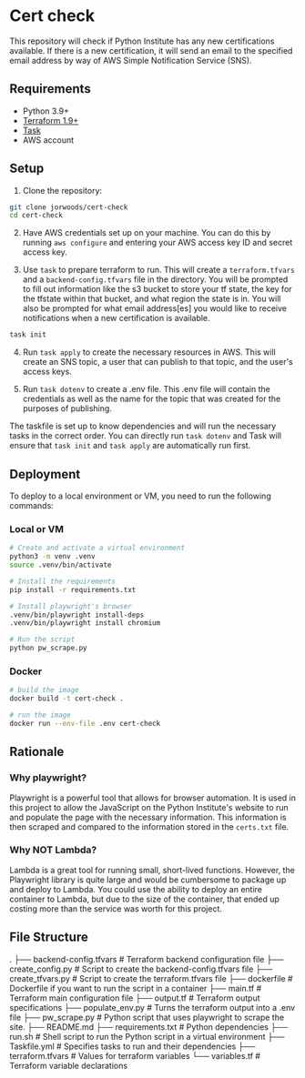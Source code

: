 # Cert check

This repository will check if Python Institute has any new certifications
available. If there is a new certification, it will send an email to the
specified email address by way of AWS Simple Notification Service (SNS).

## Requirements

- Python 3.9+
- [Terraform 1.9+](https://developer.hashicorp.com/terraform/install)
- [Task](https://taskfile.dev/installation/#install-script)
- AWS account

## Setup

1. Clone the repository:

```bash
git clone jorwoods/cert-check
cd cert-check
```

2. Have AWS credentials set up on your machine. You can do this by running
`aws configure` and entering your AWS access key ID and secret access key.

3. Use `task` to prepare terraform to run. This will create a `terraform.tfvars`
and a `backend-config.tfvars` file in the directory. You will be prompted to
fill out information like the s3 bucket to store your tf state, the key for
the tfstate within that bucket, and what region the state is in. You will also
be prompted for what email address[es] you would like to receive notifications
when a new certification is available.

```bash
task init
```

4. Run `task apply` to create the necessary resources in AWS. This will create
an SNS topic, a user that can publish to that topic, and the user's access keys.

5. Run `task dotenv` to create a .env file. This .env file will contain the
credentials as well as the name for the topic that was created for the purposes
of publishing.

The taskfile is set up to know dependencies and will run the necessary tasks
in the correct order. You can directly run `task dotenv` and Task will ensure
that `task init` and `task apply` are automatically run first.

## Deployment

To deploy to a local environment or VM, you need to run the following commands:

### Local or VM
```bash
# Create and activate a virtual environment
python3 -m venv .venv
source .venv/bin/activate

# Install the requirements
pip install -r requirements.txt

# Install playwright's browser
.venv/bin/playwright install-deps
.venv/bin/playwright install chromium

# Run the script
python pw_scrape.py
```

### Docker
```bash
# build the image
docker build -t cert-check .

# run the image
docker run --env-file .env cert-check
```

## Rationale

### Why playwright?

Playwright is a powerful tool that allows for browser automation. It is used
in this project to allow the JavaScript on the Python Institute's website to
run and populate the page with the necessary information. This information is
then scraped and compared to the information stored in the `certs.txt` file.

### Why NOT Lambda?

Lambda is a great tool for running small, short-lived functions. However, the
Playwright library is quite large and would be cumbersome to package up and
deploy to Lambda. You could use the ability to deploy an entire container to
Lambda, but due to the size of the container, that ended up costing more than
the service was worth for this project.

## File Structure

.
├── backend-config.tfvars # Terraform backend configuration file
├── create_config.py      # Script to create the backend-config.tfvars file
├── create_tfvars.py      # Script to create the terraform.tfvars file
├── dockerfile            # Dockerfile if you want to run the script in a container
├── main.tf               # Terraform main configuration file
├── output.tf             # Terraform output specifications
├── populate_env.py       # Turns the terraform output into a .env file
├── pw_scrape.py          # Python script that uses playwright to scrape the site.
├── README.md
├── requirements.txt      # Python dependencies
├── run.sh                # Shell script to run the Python script in a virtual environment
├── Taskfile.yml          # Specifies tasks to run and their dependencies
├── terraform.tfvars      # Values for terraform variables
└── variables.tf          # Terraform variable declarations
